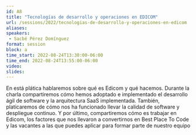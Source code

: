 ```yaml
---
id: A8
title: "Tecnologías de desarrollo y operaciones en EDICOM"
url: /sessions/2022/tecnologias-de-desarrollo-y-operaciones-en-edicom
aliases:
speakers:
 - Sacbé Pérez Domínguez
format: session
block: a
time_start: 2022-08-24T13:30:00-06:00
time_end: 2022-08-24T13:55:00-06:00
video: 
slides: 
---
```


En está plática hablaremos sobre qué es Edicom y qué hacemos. Durante la charla compartiremos cómo hemos adoptado e implementado el desarrollo ágil de software y la arquitectura SaaS implementada. También, platicaremos de cómo nos ha funcionado llevar la calidad de software y despliegue continuo.
Y por último, compartiremos cómo es trabajar en Edicom, los factores que nos llevaron a convertirnos en Best Place To Code y las vacantes a las que puedes aplicar para formar parte de nuestro equipo

